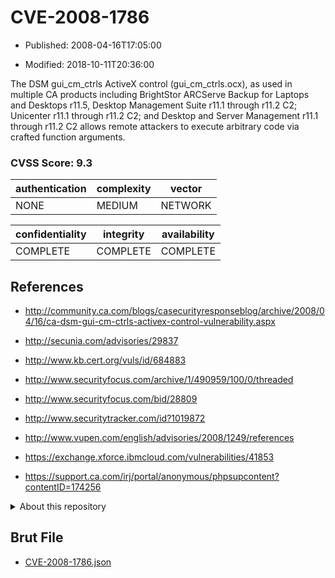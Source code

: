 # CVE-2008-1786

- Published: 2008-04-16T17:05:00

- Modified: 2018-10-11T20:36:00

The DSM gui_cm_ctrls ActiveX control (gui_cm_ctrls.ocx), as used in multiple CA products including BrightStor ARCServe Backup for Laptops and Desktops r11.5, Desktop Management Suite r11.1 through r11.2 C2; Unicenter r11.1 through r11.2 C2; and Desktop and Server Management r11.1 through r11.2 C2 allows remote attackers to execute arbitrary code via crafted function arguments.

### CVSS Score: **9.3**

| authentication | complexity | vector |
| --- | --- | --- |
| NONE | MEDIUM | NETWORK |

| confidentiality | integrity | availability |
| --- | --- | --- |
| COMPLETE | COMPLETE | COMPLETE |

## References

* http://community.ca.com/blogs/casecurityresponseblog/archive/2008/04/16/ca-dsm-gui-cm-ctrls-activex-control-vulnerability.aspx

* http://secunia.com/advisories/29837

* http://www.kb.cert.org/vuls/id/684883

* http://www.securityfocus.com/archive/1/490959/100/0/threaded

* http://www.securityfocus.com/bid/28809

* http://www.securitytracker.com/id?1019872

* http://www.vupen.com/english/advisories/2008/1249/references

* https://exchange.xforce.ibmcloud.com/vulnerabilities/41853

* https://support.ca.com/irj/portal/anonymous/phpsupcontent?contentID=174256

<details>
<summary>About this repository</summary> 

  This repository is part of the project [Live Hack CVE](https://github.com/Live-Hack-CVE). Main website can be found [www.live-hack.org](https://www.live-hack.org) 
  
  Made by [Sn0wAlice](https://github.com/Sn0wAlice) for the people that care about security and need to have a feed of the latest CVEs. Hope you enjoy it, don't forget to star the repo and follow me on [Twitter](https://twitter.com/Sn0wAlice) and [Github](https://github.com/Sn0wAlice). And that is my [personnal website](https://www.alice-snow.me/)

  - [Home Page](https://github.com/Live-Hack-CVE)
  - [Framework](https://github.com/Live-Hack-CVE/cve-framework)
  - [CVE database](https://github.com/Live-Hack-CVE/full_database)
  - [Changelog](https://github.com/Live-Hack-CVE/Changelog)
</details>

## Brut File

* [CVE-2008-1786.json](https://raw.githubusercontent.com/Live-Hack-CVE/full_database/main/cves/2008/CVE-2008-1786.json)

